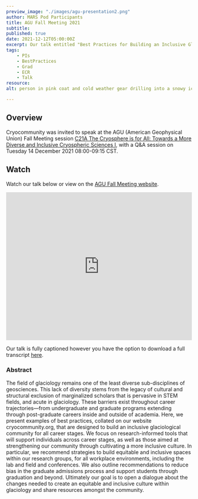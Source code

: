 ```yaml
---
preview_image: "./images/agu-presentation2.png"
author: MARS Pod Participants
title: AGU Fall Meeting 2021
subtitle:
published: true
date: 2021-12-12T05:00:00Z
excerpt: Our talk entitled "Best Practices for Building an Inclusive Glaciology Through cryocommunity.org" presented at the AGU Fall Meeting. Transcript and closed caption files are available and our talk is shareable via youtube. 
tags: 
    - PIs
    - BestPractices
    - Grad
    - ECR
    - Talk
resource: 
alt: person in pink coat and cold weather gear drilling into a snowy ice surface with blue skies overhead.

---
```

## Overview

Cryocommunity was invited to speak at the AGU (American Geophysical Union) Fall Meeting session [C21A The Cryosphere is for All: Towards a More Diverse and Inclusive Cryospheric Sciences I](http://7uyu.mjt.lu/lnk/AUoAAEKIMFEAAAAAAAAAAM4tktEAAAAyuVcAAAAAAArnOQBht3SJlTprS_RMSsWYA2Atoqa_2gAK0N8/2/QdIQkSJuCPASkuiWG0DrGA/aHR0cHM6Ly9ldmVudHBpbG90YWRtaW4uY29tL3dlYi9wYWdlLnBocD9wYWdlPVNlc3Npb24mcHJvamVjdD1BR1UyMSZpZD1zMTQwNTEzLTk2OTY2), with a Q&A session on Tuesday 14 December 2021 08:00-09:15 CST.

## Watch

Watch our talk below or view on the [AGU Fall Meeting website](https://eventpilotadmin.com/src/EventPilot/php/scripts/aguvideo.php?clid=aguorg-fm21/C21A-03_dpjuki&atvid=p896782&cid=AGU21).

<iframe style="width: 100%;min-height: 400px;" src="https://www.youtube.com/embed/Cz9_8pSXY1k" title="YouTube video player" frameborder="0" allow="accelerometer; autoplay; clipboard-write; encrypted-media; gyroscope; picture-in-picture" allowfullscreen></iframe>

Our talk is fully captioned however you have the option to download a full transcript [here](https://drive.google.com/file/d/1JzWZjJuufkco1iNuzLq_revw-upAMdKr/view?usp=sharing).


### Abstract

The field of glaciology remains one of the least diverse sub-disciplines of geosciences. This lack of diversity stems from the legacy of cultural and structural exclusion of marginalized scholars that is pervasive in STEM fields, and acute in glaciology. These barriers exist throughout career trajectories—from undergraduate and graduate programs extending through post-graduate careers inside and outside of academia. Here, we present examples of best practices, collated on our website cryocommunity.org, that are designed to build an inclusive glaciological community for all career stages. We focus on research-informed tools that will support individuals across career stages, as well as those aimed at strengthening our community through cultivating a more inclusive culture. In particular, we recommend strategies to build equitable and inclusive spaces within our research groups, for all workplace environments, including the lab and field and conferences. We also outline recommendations to reduce bias in the graduate admissions process and support students through graduation and beyond. Ultimately our goal is to open a dialogue about the changes needed to create an equitable and inclusive culture within glaciology and share resources amongst the community.
